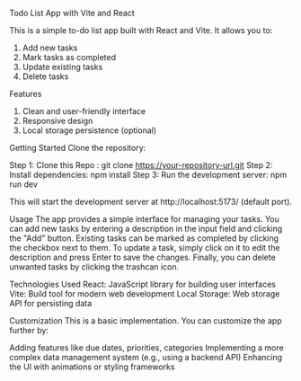 Todo List App with Vite and React

This is a simple to-do list app built with React and Vite. It allows you to:
1. Add new tasks
2. Mark tasks as completed
3. Update existing tasks
4. Delete tasks

Features
1. Clean and user-friendly interface
2. Responsive design
3. Local storage persistence (optional)

Getting Started
Clone the repository:

Step 1: Clone this Repo : git clone https://your-repository-url.git
Step 2: Install dependencies: npm install
Step 3: Run the development server: npm run dev

This will start the development server at http://localhost:5173/ (default port).

Usage
The app provides a simple interface for managing your tasks. You can add new tasks by entering a description in the input field and clicking the "Add" button. Existing tasks can be marked as completed by clicking the checkbox next to them. To update a task, simply click on it to edit the description and press Enter to save the changes. Finally, you can delete unwanted tasks by clicking the trashcan icon.

Technologies Used
React: JavaScript library for building user interfaces
Vite: Build tool for modern web development
Local Storage: Web storage API for persisting data

Customization
This is a basic implementation. You can customize the app further by:

Adding features like due dates, priorities, categories
Implementing a more complex data management system (e.g., using a backend API)
Enhancing the UI with animations or styling frameworks
